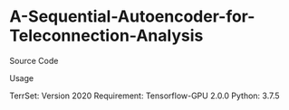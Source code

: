 # A-Sequential-Autoencoder-for-Teleconnection-Analysis
Source Code 



Usage 

TerrSet: Version 2020
Requirement: Tensorflow-GPU 2.0.0
Python: 3.7.5
